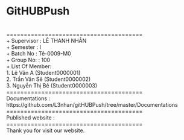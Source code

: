 <h1>GitHUBPush</h1>
<BR>=======================================
<BR>+ Supervisor	: LÊ THANH NHÂN
<BR>+ Semester		: I	
<BR>+ Batch No		: Tê-0009-M0	
<BR>+ Group No:		: 100
<BR>+ List Of Member:
	<BR>1. Lê Văn A  	(Student0000001)
	<BR>2. Trần Văn Sê	(Student0000002)
	<BR>3. Nguyễn Thị Bê 	(Student0000003)	
<BR>=======================================
<BR>Documentations : https://github.com/L3nhan/gitHUBPush/tree/master/Documentations
<BR>=======================================
<BR>Published website :
<BR>=======================================
<BR>Thank you for visit our website.
